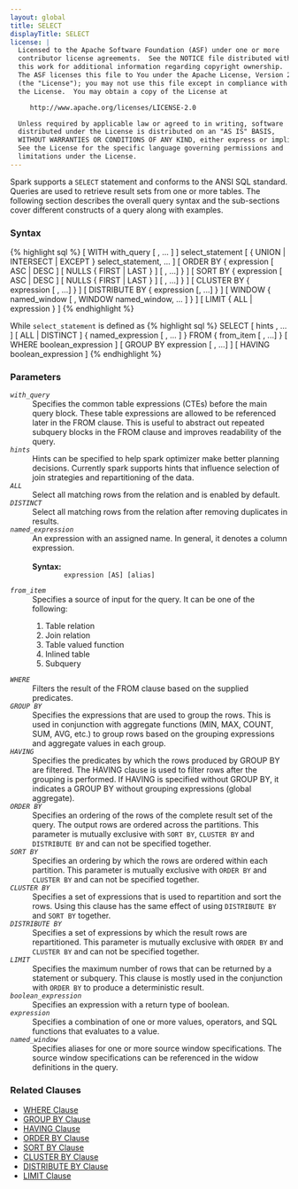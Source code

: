```yaml
---
layout: global
title: SELECT
displayTitle: SELECT
license: |
  Licensed to the Apache Software Foundation (ASF) under one or more
  contributor license agreements.  See the NOTICE file distributed with
  this work for additional information regarding copyright ownership.
  The ASF licenses this file to You under the Apache License, Version 2.0
  (the "License"); you may not use this file except in compliance with
  the License.  You may obtain a copy of the License at

     http://www.apache.org/licenses/LICENSE-2.0

  Unless required by applicable law or agreed to in writing, software
  distributed under the License is distributed on an "AS IS" BASIS,
  WITHOUT WARRANTIES OR CONDITIONS OF ANY KIND, either express or implied.
  See the License for the specific language governing permissions and
  limitations under the License.
---
```

Spark supports a `SELECT` statement and conforms to the ANSI SQL standard. Queries are
used to retrieve result sets from one or more tables. The following section
describes the overall query syntax and the sub-sections cover different constructs
of a query along with examples.

### Syntax
{% highlight sql %}
[ WITH with_query [ , ... ] ]
select_statement [ { UNION | INTERSECT | EXCEPT } select_statement, ... ]
[ ORDER BY { expression [ ASC | DESC ] [ NULLS { FIRST | LAST } ] [ , ...] } ]
[ SORT  BY { expression [ ASC | DESC ] [ NULLS { FIRST | LAST } ] [ , ...] } ]
[ CLUSTER BY { expression [ , ...] } ]
[ DISTRIBUTE BY { expression [, ...] } ]
[ WINDOW { named_window [ , WINDOW named_window, ... ] } ]
[ LIMIT { ALL | expression } ]
{% endhighlight %}

While `select_statement` is defined as
{% highlight sql %}
SELECT [ hints , ... ] [ ALL | DISTINCT ] { named_expression [ , ... ] }
  FROM { from_item [ , ...] }
  [ WHERE boolean_expression ]
  [ GROUP BY expression [ , ...] ]
  [ HAVING boolean_expression ]
{% endhighlight %}

### Parameters
<dl>
  <dt><code><em>with_query</em></code></dt>
  <dd>
    Specifies the common table expressions (CTEs) before the main query block.
    These table expressions are allowed to be referenced later in the FROM clause. This is useful to abstract
    out repeated subquery blocks in the FROM clause and improves readability of the query.
  </dd>
  <dt><code><em>hints</em></code></dt>
  <dd>
    Hints can be specified to help spark optimizer make better planning decisions. Currently spark supports hints
    that influence selection of join strategies and repartitioning of the data.
  </dd>
  <dt><code><em>ALL</em></code></dt>
  <dd>
    Select all matching rows from the relation and is enabled by default.
  </dd>
  <dt><code><em>DISTINCT</em></code></dt>
  <dd>
    Select all matching rows from the relation after removing duplicates in results.
  </dd>
  <dt><code><em>named_expression</em></code></dt>
  <dd>
    An expression with an assigned name. In general, it denotes a column expression.<br><br>
    <b>Syntax:</b>
      <code>
        expression [AS] [alias]
      </code>
  </dd>
  <dt><code><em>from_item</em></code></dt>
  <dd>
    Specifies a source of input for the query. It can be one of the following:
    <ol>
      <li>Table relation</li>
      <li>Join relation</li>
      <li>Table valued function</li>
      <li>Inlined table</li>
      <li>Subquery</li>
    </ol>
  </dd>
  <dt><code><em>WHERE</em></code></dt>
  <dd>
    Filters the result of the FROM clause based on the supplied predicates.
  </dd>
  <dt><code><em>GROUP BY</em></code></dt>
  <dd>
    Specifies the expressions that are used to group the rows. This is used in conjunction with aggregate functions
    (MIN, MAX, COUNT, SUM, AVG, etc.) to group rows based on the grouping expressions and aggregate values in each group.
  </dd>
  <dt><code><em>HAVING</em></code></dt>
  <dd>
    Specifies the predicates by which the rows produced by GROUP BY are filtered. The HAVING clause is used to
    filter rows after the grouping is performed. If HAVING is specified without GROUP BY, it indicates a GROUP BY
    without grouping expressions (global aggregate).
  </dd>
  <dt><code><em>ORDER BY</em></code></dt>
  <dd>
    Specifies an ordering of the rows of the complete result set of the query. The output rows are ordered
    across the partitions. This parameter is mutually exclusive with <code>SORT BY</code>,
    <code>CLUSTER BY</code> and <code>DISTRIBUTE BY</code> and can not be specified together.
  </dd>
  <dt><code><em>SORT BY</em></code></dt>
  <dd>
    Specifies an ordering by which the rows are ordered within each partition. This parameter is mutually
    exclusive with <code>ORDER BY</code> and <code>CLUSTER BY</code> and can not be specified together.
  </dd>
  <dt><code><em>CLUSTER BY</em></code></dt>
  <dd>
    Specifies a set of expressions that is used to repartition and sort the rows. Using this clause has
    the same effect of using <code>DISTRIBUTE BY</code> and <code>SORT BY</code> together.
  </dd>
  <dt><code><em>DISTRIBUTE BY</em></code></dt>
  <dd>
    Specifies a set of expressions by which the result rows are repartitioned. This parameter is mutually
    exclusive with <code>ORDER BY</code> and <code>CLUSTER BY</code> and can not be specified together.
  </dd>
  <dt><code><em>LIMIT</em></code></dt>
  <dd>
    Specifies the maximum number of rows that can be returned by a statement or subquery. This clause
    is mostly used in the conjunction with <code>ORDER BY</code> to produce a deterministic result.
  </dd>
  <dt><code><em>boolean_expression</em></code></dt>
  <dd>
    Specifies an expression with a return type of boolean.
  </dd>
  <dt><code><em>expression</em></code></dt>
  <dd>
    Specifies a combination of one or more values, operators, and SQL functions that evaluates to a value.
  </dd>
  <dt><code><em>named_window</em></code></dt>
  <dd>
    Specifies aliases for one or more source window specifications. The source window specifications can
    be referenced in the widow definitions in the query.
  </dd>
</dl>

### Related Clauses
- [WHERE Clause](sql-ref-syntax-qry-select-where.html)
- [GROUP BY Clause](sql-ref-syntax-qry-select-groupby.html)
- [HAVING Clause](sql-ref-syntax-qry-select-having.html)
- [ORDER BY Clause](sql-ref-syntax-qry-select-orderby.html)
- [SORT BY Clause](sql-ref-syntax-qry-select-sortby.html)
- [CLUSTER BY Clause](sql-ref-syntax-qry-select-clusterby.html)
- [DISTRIBUTE BY Clause](sql-ref-syntax-qry-select-distribute-by.html)
- [LIMIT Clause](sql-ref-syntax-qry-select-limit.html)
